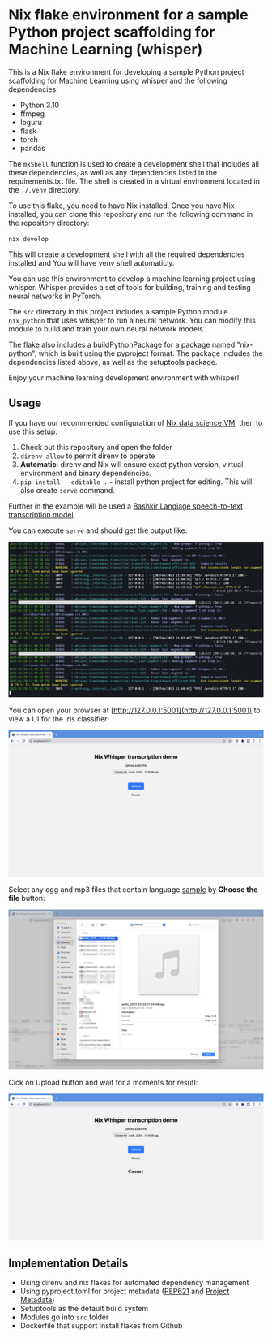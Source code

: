 # Nix flake environment for a sample Python project scaffolding for Machine Learning (whisper)

This is a Nix flake environment for developing a sample Python project scaffolding for Machine Learning using whisper and the following dependencies:

* Python 3.10
* ffmpeg
* loguru
* flask
* torch
* pandas

The `mkShell` function is used to create a development shell that includes all these dependencies, as well as any dependencies listed in the requirements.txt file. The shell is created in a virtual environment located in the `./.venv` directory.

To use this flake, you need to have Nix installed. Once you have Nix installed, you can clone this repository and run the following command in the repository directory:

`nix develop`

This will create a development shell with all the required dependencies installed and You will have venv shell automaticly.

You can use this environment to develop a machine learning project using whisper. Whisper provides a set of tools for building, training and testing neural networks in PyTorch.

The `src` directory in this project includes a sample Python module `nix_python` that uses whisper to run a neural network. You can modify this module to build and train your own neural network models.

The flake also includes a buildPythonPackage for a package named "nix-python", which is built using the pyproject format. The package includes the dependencies listed above, as well as the setuptools package. 

Enjoy your machine learning development environment with whisper!

## Usage

If you have our recommended configuration of [Nix data science VM](https://github.com/trustbit/nix-data-science-vm), then to use this setup:

1. Check out this repository and open the folder
2. `direnv allow` to permit direnv to operate
3. **Automatic**: direnv and Nix will ensure exact python version, virtual environment and binary dependencies.
4. `pip install --editable .` - install python project for editing. This will also create `serve` command.

Further in the example will be used a [Bashkir Langiage speech-to-text transcription model](https://huggingface.co/AigizK/whisper-medium-ba) 

You can execute `serve` and should get the output like:

![log output](img/1.png)

You can open your browser at [http://127.0.0.1:5001](http://127.0.0.1:5001) to view a UI for the Iris classifier:

![webui page](img/2.png)

Select any ogg and mp3 files that contain language [sample](img/sample.ogg) by **Choose the file** button:

![webui page](img/3.png)

Cick on Upload button and wait for a moments for resutl:

![webui page](img/5.png)


## Implementation Details

- Using direnv and nix flakes for automated dependency management
- Using pyproject.toml for project metadata ([PEP621](https://peps.python.org/pep-0621/) and [Project Metadata](https://packaging.python.org/en/latest/specifications/declaring-project-metadata/#declaring-project-metadata))
- Setuptools as the default build system
- Modules go into `src` folder
- Dockerfile that support install flakes from Github

